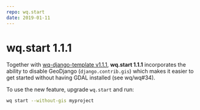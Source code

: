```yaml
---
repo: wq.start
date: 2019-01-11
---
```


# wq.start 1.1.1

Together with [wq-django-template v1.1.1](./wq-django-template-1.1.1.md), **wq.start 1.1.1** incorporates the ability to disable GeoDjango (`django.contrib.gis`) which makes it easier to get started without having GDAL installed (see wq/wq#34).

To use the new feature, upgrade `wq.start` and run:

```bash
wq start --without-gis myproject
```